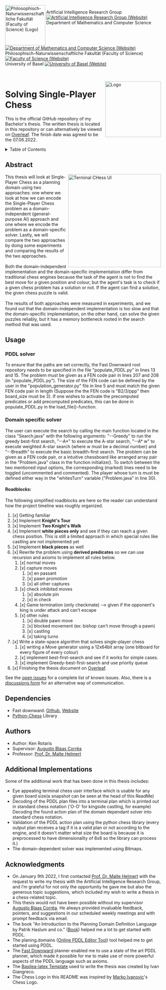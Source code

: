 <img width="130" align="left" src="https://webmo.ch/wp-content/uploads/2022/03/csm_fakulogo_372ebdb784-2.png" alt="Philosophisch-Naturwissenschaftliche Fakultät (Faculty of Science) (Logo)">

Artificial Intelligence Research Group [![Artificial Intelligence Research Group (Website)](https://webmo.ch/wp-content/uploads/2022/03/External_Link_Logo.png)][AI Group]<br>
Department of Mathematics and Computer Science [![Department of Mathematics and Computer Science (Website)](https://webmo.ch/wp-content/uploads/2022/03/External_Link_Logo.png)][dmi]<br>
Philosophisch-Naturwissenschaftliche Fakultät (Faculty of Science) [![Faculty of Science (Website)](https://webmo.ch/wp-content/uploads/2022/03/External_Link_Logo.png)][philnat]<br>
University of Basel [![University of Basel (Webite)](https://webmo.ch/wp-content/uploads/2022/03/External_Link_Logo.png)][unibas]<br><br><br>

<img width="180" align="right" src="https://webmo.ch/wp-content/uploads/2022/03/logo-4-1.png" alt="Logo">

# Solving Single-Player Chess

This is the official GitHub repository of my Bachelor's thesis. The written thesis is located in this repository or can alternatively be viewed on [Overleaf](https://www.overleaf.com/read/hzkvjknryssm). The finish date was agreed to be the 07.06.2022.

<!-- TABLE OF CONTENTS -->
<details>
  <summary>Table of Contents</summary>
  <ol>
    <li><a href="#abstract">Abstract</a></li>
    <li><a href="#journal">Journal</a></li>
    <li><a href="#roadblocks">Roadblocks</a></li>
    <li><a href="#dependencies">Dependencies</a></li>
    <li><a href="#authors">Authors</a></li>
    <li><a href="#acknowledgments">Acknowledgments</a></li>
    <li><a href="#additional-implementations">Additional Implementations</a></li>
    
  </ol>
</details>

<!-- Abstract -->
## Abstract

<img width="300" align="right" src="https://webmo.ch/wp-content/uploads/2022/03/Screenshot-from-2022-03-04-15-52-21.png" alt="Terminal CHess UI">
This thesis will look at Single-Player Chess as a planning domain using two approaches: one where we look at how we can encode the Single-Player Chess problem as a domain-independent (general-purpose AI) approach and one where we encode the problem as a domain-specific solver. Lastly, we will compare the two approaches by doing some experiments and comparing the results of the two approaches.<br><br>
Both the domain-independent implementation and the domain-specific implementation differ from traditional chess engines because the task of the agent is not to find the best move for a given position and colour, but the agent's task is to check if a given chess problem has a solution or not. If the agent can find a solution, the given chess puzzle is valid.<br><br>
The results of both approaches were measured in experiments, and we found out that the domain-independent implementation is too slow and that the domain-specific implementation, on the other hand, can solve the given puzzles reliably, but it has a memory bottleneck rooted in the search method that was used.
<br clear="right"/>

## Usage
### PDDL solver
To ensure that the paths are set correctly, the Fast Downward root repository needs to be specified in the file "populate_PDDL.py" in lines 13 and 15. The problem must be given as a FEN code pair in lines 207 and 208 (in "populate_PDDL.py"). The size of the FEN code can be defined by the user in the "population_generator.py" file in line 5 and must match the given FEN code pair in length (Suppose the the FEN code is "B2/3/ppp" then board_size must be 3). If one wishes to activate the precomputed predicates or add precomputed predicates, this can be done in populate_PDDL.py in the load_file()-function.
### Domain specific solver
The user can execute the search by calling the main function located in the class "Search.java" with the following arguments: "--Greedy" to run the greedy best-first search, "--A*" to execute the A-star search, "--A* w" to execute weighted A-star search (where w must be a decimal number) and "--Breadth" to execute the basic breadth-first search. The problem can be given as a FEN code pair, or a intuitive chessboard like arranged array pair in the "Problem.java" class in the function initialize(). To switch between the two mentioned input options, the corresponding (marked) lines need to be toggled (uncommented and commented). The player whose turn is must be defined either way in the "whitesTurn" variable ("Problem.java" in line 30).

<!-- ROADBLOCKS -->
#### Roadblocks: 

The following simplified roadblocks are here so the reader can understand how the project timeline was roughly organized.
1. [x] Getting familiar
2. [x] Implement **Knight's Tour** 
3. [x] Implement **Two Knight's Walk** 
4. [x] Implement **white pieces only** and see if they can reach a given chess position. This is still a limited approach in which special rules like castling are not implemented yet
5. [x] Implement **black pieces** as well
6. [x] Rewrite the problem using **derived predicates** so we can use recursion and axioms to implement all rules below.
   1. [x] normal moves
   2. [x] capture moves
      1. [x] en passant
      2. [x] pawn promotion
      3. [x] all other captures
   3. [x] check inhibited moves
      1. [x] absolute pin
      2. [x] in check
   4. [x] Game termination (only checkmate) --> given if the opponent's king is under attack and can't escape
   5. [x] other rules
      1. [x] double pawn move 
      2. [x] blocked movement (ex: bishop can't move through a pawn)
      3. [x] castling
      4. [x] taking turns
7. [x] Write a state-space algorithm that solves single-player chess
   1. [x] writing a Move generator using a 12x64bit array (one bitboard for every figure of every colour)
   2. [x] implement best-first-search and see if it works for simple cases.
   3. [x] implement Greedy-best-first-search and use priority queue
8. [x] Finishing the thesis document on [Overleaf](https://www.overleaf.com/read/hzkvjknryssm).

See the [open issues](https://github.com/kentaris/Bachelor-Thesis_Single-Player-Chess/issues) for a complete list of known issues.
Also, there is a [discussions form](https://github.com/kentaris/Bachelor-Thesis_Single-Player-Chess/discussions/) for an alternative way of communication.

<!-- Requirements -->
## Dependencies

* Fast downward: [Github](https://github.com/aibasel/downward), [Website](https://www.fast-downward.org/) 
* [Python-Chess](https://python-chess.readthedocs.io/en/latest/) Library

<!-- Authors -->
## Authors

* Author: Ken Rotaris<br>
* Supervisor: [Augusto Blaas Corrêa](https://ai.dmi.unibas.ch/people/correa/)
* Professor: [Prof. Dr. Malte Helmert](https://ai.dmi.unibas.ch/people/helmert)

## Additional Implementations
Some of the additional work that has been done in this thesis includes:
 - Eye appealing terminal chess user interface which is usable for any given board size(a snapshot can be seen at the head of this ReadMe)
 - Decoding of the PDDL plan files into a terminal plan which is printed out in standard chess notation ('O-O' for kingside castling, for example)
 Decoding the found action plan of the domain dependant solver into standard chess notation.
 - Validation of the PDDL action plan using the python chess library (every output plan receives a tag if it is a valid plan or not according to the engine, and it doesn't matter what size the board is because it is preprocessed to have dimensionality of 8x8 so the library can process it.)
 - The domain-dependent solver was implemented using Bitmaps.

<!-- Acknowledgments -->
## Acknowledgments
* On January 9th 2022, I first contacted [Prof. Dr. Malte Helmert](https://ai.dmi.unibas.ch/people/helmert) with the request to write my thesis with the Artificial Intelligence Research Group, and I’m grateful for not only the opportunity he gave me but also the generous topic suggestions, which included my wish to write a thesis in a chess-related topic.
* This thesis would not have been possible without my supervisor [Augusto Blaas Corrêa](https://ai.dmi.unibas.ch/people/correa/). He always provided invaluable feedback, pointers, and suggestions in our scheduled weekly meetings and with prompt feedback via email.
* The book "An Introduction to the Planning Domain Deﬁnition Language by Patrik Haslum and co." ([Book](https://www.morganclaypool.com/doi/abs/10.2200/S00900ED2V01Y201902AIM042)) helped me a lot to get started with PDDL.
* The planing.domains ([Online PDDL Editor Tool](http://planning.domains/)) tool helped me to get started using PDDL.
* The [Fast Downward](https://github.com/aibasel/downward) planner enabled me to use a state of the art PDDL planner, which made it possible for me to make use of more powerful aspects of the PDDL language such as axioms.
* The [Basilea-latex Template](https://github.com/ivangiangreco/basilea-latex) used to write the thesis was created by Ivan Giangreco.
* The Chess Logo in this README was inspired by [Marko Ivanovic](https://dribbble.com/shots/14950766/attachments/6667952?mode=media)'s Chess Logo.

[AI Group]: https://ai.dmi.unibas.ch/
[dmi]: https://dmi.unibas.ch/en/
[philnat]: https://philnat.unibas.ch/
[unibas]: https://www.unibas.ch/
[1_First_attempt]: https://github.com/kentaris/Bachelor-Thesis_Single-Player-Chess/tree/main/Bachelorarbeit/Stages/1_First_attempt
[2_Knights Tour]: https://github.com/kentaris/Bachelor-Thesis_Single-Player-Chess/tree/main/Bachelorarbeit/Stages/2_Knights_Tour
[3_Two Knights Tour]: https://github.com/kentaris/Bachelor-Thesis_Single-Player-Chess/tree/main/Bachelorarbeit/Stages/3_Two_Knights_Tour
[4_White_Pieces_limitated]: https://github.com/kentaris/Bachelor-Thesis_Single-Player-Chess/tree/main/Bachelorarbeit/Stages/4_White_Pieces_limitated
[5_white&black_limitated]: https://github.com/kentaris/Bachelor-Thesis_Single-Player-Chess/tree/main/Bachelorarbeit/Stages/5_white&black_limitated
[6_all_rules_implemented]: https://github.com/kentaris/Bachelor-Thesis_Single-Player-Chess/tree/main/Bachelorarbeit/Stages/6_all_rules_implemented